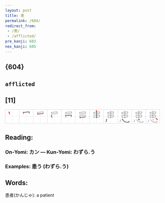 ```yaml
---
layout: post
title: 患
permalink: /604/
redirect_from:
 - /患/
 - /afflicted/
pre_kanji: 603
nex_kanji: 605
---
```


## {604}

## `afflicted`

## [11]

<div class="stroke"><img src="../images/E682A3.png" /></div>

## Reading:

### On-Yomi: カン &mdash; Kun-Yomi: わずら.う

### Examples: 患う (わずら.う)

## Words:

患者(かんじゃ): a patient
